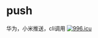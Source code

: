 # push
华为，小米推送，cli调用
<a href="https://996.icu"><img src="https://img.shields.io/badge/link-996.icu-red.svg" alt="996.icu" /></a>
